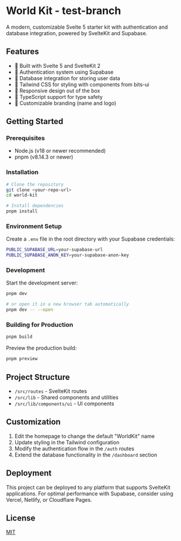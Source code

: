 # World Kit - test-branch

A modern, customizable Svelte 5 starter kit with authentication and database integration, powered by SvelteKit and Supabase.

## Features

- 🚀 Built with Svelte 5 and SvelteKit 2
- 🔐 Authentication system using Supabase
- 💾 Database integration for storing user data
- 🎨 Tailwind CSS for styling with components from bits-ui
- 📱 Responsive design out of the box
- 🔧 TypeScript support for type safety
- 🧩 Customizable branding (name and logo)

## Getting Started

### Prerequisites

- Node.js (v18 or newer recommended)
- pnpm (v8.14.3 or newer)

### Installation

```bash
# Clone the repository
git clone <your-repo-url>
cd world-kit

# Install dependencies
pnpm install
```

### Environment Setup

Create a `.env` file in the root directory with your Supabase credentials:

```bash
PUBLIC_SUPABASE_URL=your-supabase-url
PUBLIC_SUPABASE_ANON_KEY=your-supabase-anon-key
```

### Development

Start the development server:

```bash
pnpm dev

# or open it in a new browser tab automatically
pnpm dev -- --open
```

### Building for Production

```bash
pnpm build
```

Preview the production build:

```bash
pnpm preview
```

## Project Structure

- `/src/routes` - SvelteKit routes
- `/src/lib` - Shared components and utilities
- `/src/lib/components/ui` - UI components

## Customization

1. Edit the homepage to change the default "WorldKit" name
2. Update styling in the Tailwind configuration
3. Modify the authentication flow in the `/auth` routes
4. Extend the database functionality in the `/dashboard` section

## Deployment

This project can be deployed to any platform that supports SvelteKit applications. For optimal performance with Supabase, consider using Vercel, Netlify, or Cloudflare Pages.

## License

[MIT](LICENSE)
